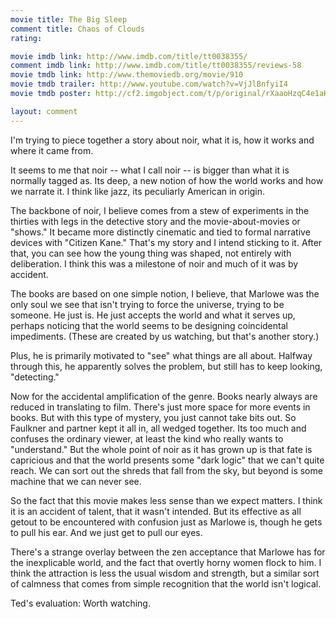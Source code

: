```yaml
---
movie title: The Big Sleep
comment title: Chaos of Clouds
rating: 

movie imdb link: http://www.imdb.com/title/tt0038355/
comment imdb link: http://www.imdb.com/title/tt0038355/reviews-58
movie tmdb link: http://www.themoviedb.org/movie/910
movie tmdb trailer: http://www.youtube.com/watch?v=VjJlBnfyiI4
movie tmdb poster: http://cf2.imgobject.com/t/p/original/rXaaoHzqC4e1aHh8snY9feZdsPq.jpg

layout: comment
---
```


I'm trying to piece together a story about noir, what it is, how it works and where it came from. 

It seems to me that noir -- what I call noir -- is bigger than what it is normally tagged as. Its deep, a new notion of how the world works and how we narrate it. I think like jazz, its peculiarly American in origin. 

The backbone of noir, I believe comes from a stew of experiments in the thirties with legs in the detective story and the movie-about-movies or "shows." It became more distinctly cinematic and tied to formal narrative devices with "Citizen Kane." That's my story and I intend sticking to it. After that, you can see how the young thing was shaped, not entirely with deliberation. I think this was a milestone of noir and much of it was by accident.

The books are based on one simple notion, I believe, that Marlowe was the only soul we see that isn't trying to force the universe, trying to be someone. He just is. He just accepts the world and what it serves up, perhaps noticing that the world seems to be designing coincidental impediments. (These are created by us watching, but that's another story.)

Plus, he is primarily motivated to "see" what things are all about. Halfway through this, he apparently solves the problem, but still has to keep looking, "detecting." 

Now for the accidental amplification of the genre. Books nearly always are reduced in translating to film. There's just more space for more events in books. But with this type of mystery, you just cannot take bits out. So Faulkner and partner kept it all in, all wedged together. Its too much and confuses the ordinary viewer, at least the kind who really wants to "understand." But the whole point of noir as it has grown up is that fate is capricious and that the world presents some "dark logic" that we can't quite reach. We can sort out the shreds that fall from the sky, but beyond is some machine that we can never see.

So the fact that this movie makes less sense than we expect matters. I think it is an accident of talent, that it wasn't intended. But its effective as all getout to be encountered with confusion just as Marlowe is, though he gets to pull his ear. And we just get to pull our eyes.

There's a strange overlay between the zen acceptance that Marlowe has for the inexplicable world, and the fact that overtly horny women flock to him. I think the attraction is less the usual wisdom and strength, but a similar sort of calmness that comes from simple recognition that the world isn't logical. 

Ted's evaluation: Worth watching.